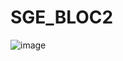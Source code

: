 # SGE_BLOC2
![image](https://github.com/user-attachments/assets/f5754265-5b58-48b2-a717-31a11a6148dd)
